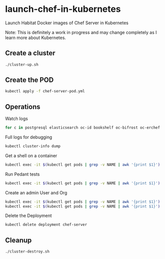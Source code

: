 # launch-chef-in-kubernetes

Launch Habitat Docker images of Chef Server in Kubernetes

Note: This is definitely a work in progress and may change completely as I learn more about Kubernetes.

## Create a cluster

```bash
./cluster-up.sh
```

## Create the POD

```bash
kubectl apply -f chef-server-pod.yml
```

## Operations

Watch logs
```bash
for c in postgresql elasticsearch oc-id bookshelf oc-bifrost oc-erchef chef-server-nginx; do kubectl logs $(kubectl get pods | grep -v NAME | awk '{print $1}') $c; done
```

Full logs for debugging
```bash
kubectl cluster-info dump
```

Get a shell on a container
```bash
kubectl exec -it $(kubectl get pods | grep -v NAME | awk '{print $1}') -c oc-erchef -- /bin/bash
```

Run Pedant tests
```bash
kubectl exec -it $(kubectl get pods | grep -v NAME | awk '{print $1}') -c chef-server-ctl -- chef-server-test
```

Create an admin User and Org
```bash
kubectl exec -it $(kubectl get pods | grep -v NAME | awk '{print $1}') -c chef-server-ctl -- chef-server-ctl user-create bob Bob Admin bob@local.host password
kubectl exec -it $(kubectl get pods | grep -v NAME | awk '{print $1}') -c chef-server-ctl -- chef-server-ctl org-create brewinc "Brew, Inc." --association_user bob
```

Delete the Deployment
```bash
kubectl delete deployment chef-server
```

## Cleanup

```bash
./cluster-destroy.sh
```
